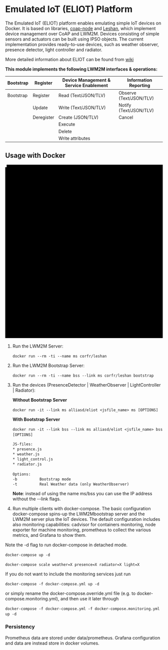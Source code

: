# Emulated IoT (ELIOT) Platform

The Emulated IoT (ELIOT) platform enables emulating simple IoT devices on Docker. It is based on libraries, [coap-node](https://github.com/PeterEB/coap-node) and [Leshan](https://github.com/eclipse/leshan), which implement device management over CoAP and LWM2M. Devices consisting of simple sensors and actuators can be built using IPSO objects. The current implementation provides ready-to-use devices, such as weather observer, presence detector, light controller and radiator.

More detailed information about ELIOT can be found from [wiki](https://github.com/Alliasd/ELIOT/wiki)

**This module implements the following LWM2M interfaces & operations:**

| Bootstrap | Register   | Device Management & Service Enablement | Information Reporting   |
| --------- | ---------- | -------------------------------------- | ----------------------- |
| Bootstrap | Register   | Read (Text/JSON/TLV)                   | Observe (Text/JSON/TLV) |
|           | Update     | Write (Text/JSON/TLV)                  | Notify (Text/JSON/TLV)  |
|           | Deregister | Create (JSON/TLV)                      | Cancel                  |
|           |            | Execute                                |                         |
|           |            | Delete                                 |                         |
|           |            | Write attributes                       |                         |

## Usage with Docker

![alt text](https://github.com/Alliasd/ELIoT/blob/master/eliot.gif)

1. Run the LWM2M Server:

   `docker run --rm -ti --name ms corfr/leshan`

2. Run the LWM2M Bootstrap Server:

   `docker run --rm -ti --name bss --link ms corfr/leshan bootstrap`

3. Run the devices (PresenceDetector | WeatherObserver | LightController | Radiator):

   **Without Bootstrap Server**

   `docker run -it --link ms alliasd/eliot <jsfile_name> ms [OPTIONS]`

   **With Bootstrap Server**

   `docker run -it --link bss --link ms alliasd/eliot <jsfile_name> bss [OPTIONS]`

   ```
   JS-files:
   * presence.js
   * weather.js
   * light_control.js
   * radiator.js

   Options:
   -b          Bootstrap mode
   -t          Real Weather data (only WeatherObserver)
   ```

   **Note**: instead of using the name ms/bss you can use the IP address without the --link flags.

4. Run multiple clients with docker-compose. The basic configuration docker-compose spins-up the LWM2Mbootstrap server and the LWM2M server plus the IoT devices. The default configuration includes also monitoring capabilities: cadvisor for containers monitoring, node exporter for machine monitoring, prometheus to collect the various metrics, and Grafana to show them.

Note the -d flag to run docker-compose in detached mode.

`docker-compose up -d`

`docker-compose scale weather=X presence=X radiator=X light=X`

If you do not want to include the monitoring services just run

`docker-compose -f docker-compose.yml up -d`

or simply rename the docker-compose.override.yml file (e.g. to docker-compose.monitoring.yml), and then use it later through

`docker-compose -f docker-compose.yml -f docker-compose.monitoring.yml up -d`

### Persistency

Prometheus data are stored under data/prometheus. Grafana configuration and data are instead store in docker volumes.
